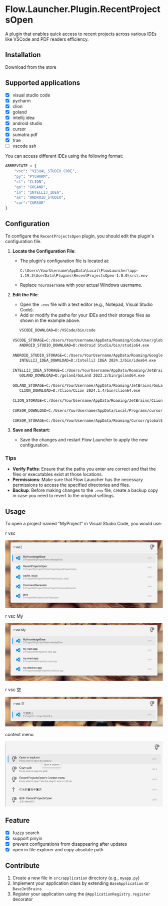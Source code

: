 # Flow.Launcher.Plugin.RecentProjectsOpen

A plugin that enables quick access to recent projects across various IDEs like VSCode and PDF readers efficiency.

## Installation

Download from the store

## Supported applications

- [X] visual studio code
- [X] pycharm
- [X] clion
- [X] goland
- [X] intellij idea
- [X] android studio
- [X] cursor
- [X] sumatra pdf
- [X] trae
- [ ] vscode ssh

You can access different IDEs using the following format:

```python
ABBREVIATE = {
    "vsc": "VISUAL_STUDIO_CODE",
    "py": "PYCHARM",
    "cl": "CLION",
    "go": "GOLAND",
    "in": "INTELLIJ_IDEA",
    "as": "ANDROID_STUDIO",
    "cur":"CURSOR"
}
```

## Configuration

To configure the `RecentProjectsOpen` plugin, you should edit the plugin's configuration file.

1. **Locate the Configuration File**:

   - The plugin's configuration file is located at:

     ```plaintext
     C:\Users\YourUsername\AppData\Local\FlowLauncher\app-1.19.3\UserData\Plugins\RecentProjectsOpen-1.0.0\src\.env
     ```
   - Replace `YourUsername` with your actual Windows username.
2. **Edit the File**:

   - Open the `.env` file with a text editor (e.g., Notepad, Visual Studio Code).
   - Add or modify the paths for your IDEs and their storage files as shown in the example above.

   ```plaintext
      VSCODE_DOWNLOAD=D:/VSCode/bin/code
      VSCODE_STORAGE=C:/Users/YourUsername/AppData/Roaming/Code/User/globalStorage/storage.json
      ANDROID_STUDIO_DOWNLOAD=D:/Android Studio/bin/studio64.exe
      ANDROID_STUDIO_STORAGE=C:/Users/YourUsername/AppData/Roaming/Google/AndroidStudio2024.1/options/recentProjects.xml
      INTELLIJ_IDEA_DOWNLOAD=D:/IntelliJ IDEA 2024.3/bin/idea64.exe
      INTELLIJ_IDEA_STORAGE=C:/Users/YourUsername/AppData/Roaming/JetBrains/IntelliJIdea2024.3/options/recentProjects.xml
      GOLAND_DOWNLOAD=D:/goland/GoLand 2023.2/bin/goland64.exe
      GOLAND_STORAGE=C:/Users/YourUsername/AppData/Roaming/JetBrains/GoLand2023.2/options/recentProjects.xml
      CLION_DOWNLOAD=D:/Clion/CLion 2024.1.4/bin/clion64.exe
      CLION_STORAGE=C:/Users/YourUsername/AppData/Roaming/JetBrains/CLion2024.1/options/recentProjects.xml
      CURSOR_DOWNLOAD=C:/Users/YourUsername/AppData/Local/Programs/cursor/Cursor.exe
      CURSOR_STORAGE=C:/Users/YourUsername/AppData/Roaming/Cursor/globalStorage/storage.json
   ```
3. **Save and Restart**:

   - Save the changes and restart Flow Launcher to apply the new configuration.

### Tips

- **Verify Paths**: Ensure that the paths you enter are correct and that the files or executables exist at those locations.
- **Permissions**: Make sure that Flow Launcher has the necessary permissions to access the specified directories and files.
- **Backup**: Before making changes to the `.env` file, create a backup copy in case you need to revert to the original settings.

## Usage

To open a project named "MyProject" in Visual Studio Code, you would use:

r vsc

![1733284352742](image/README/1733284352742.png)

r vsc My

![1733284374591](image/README/1733284374591.png)

r vsc 空

![1733284760505](image/README/1733284760505.png)

context menu

![1742873448581](image/README/1742873448581.png)

## Feature

- [X] fuzzy search
- [X] support pinyin
- [X] prevent configurations from disappearing after updates
- [X] open in file explorer and copy absolute path

## Contribute

1. Create a new file in `src/application` directory (e.g., `myapp.py`)
2. Implement your application class by extending `BaseApplication` or `BaseJetBrains`
3. Register your application using the `@ApplicationRegistry.register` decorator
